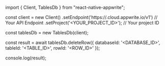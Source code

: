 import { Client, TablesDb } from "react-native-appwrite";

const client = new Client()
    .setEndpoint('https://<REGION>.cloud.appwrite.io/v1') // Your API Endpoint
    .setProject('<YOUR_PROJECT_ID>'); // Your project ID

const tablesDb = new TablesDb(client);

const result = await tablesDb.deleteRow({
    databaseId: '<DATABASE_ID>',
    tableId: '<TABLE_ID>',
    rowId: '<ROW_ID>'
});

console.log(result);
